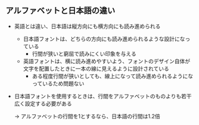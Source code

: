## アルファベットと日本語の違い

- 英語とは違い、日本語は縦方向にも横方向にも読み進められる
    - 日本語フォントは、どちらの方向にも読み進められるような設計になっている
        - 行間が狭いと窮屈で読みにくい印象を与える
    - 英語フォントは、横に読み進めやすいよう、フォントのデザイン自体が文字を配置したときに一本の線に見えるように設計されている
        - ある程度行間が狭いとしても、線上になって読み進められるようになっているため問題ない
- 日本語フォントを使用するときは、行間をアルファベットのものよりも若干広く設定する必要がある
    
    → アルファベットの行間を1とするなら、日本語の行間は1.2倍